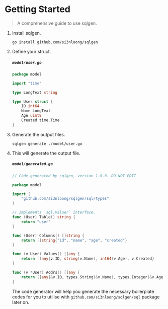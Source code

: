 # Getting Started

> A comprehensive guide to use sqlgen.

1.  Install sqlgen.

    ```console
    go install github.com/si3nloong/sqlgen
    ```

2.  Define your struct.

    <h5 a><strong><code>model/user.go</code></strong></h5>

    ```go
    package model

    import "time"

    type LongText string

    type User struct {
        ID int64
        Name LongText
        Age uint8
        Created time.Time
    }
    ```

3.  Generate the output files.

    ```console
    sqlgen generate ./model/user.go
    ```

4.  This will generate the output file.

    <h5 a><strong><code>model/generated.go</code></strong></h5>

    ```go
    // Code generated by sqlgen, version 1.0.0. DO NOT EDIT.

    package model

    import (
        "github.com/si3nloong/sqlgen/sql/types"
    )

    // Implements `sql.Valuer` interface.
    func (User) Table() string {
        return "user"
    }

    func (User) Columns() []string {
        return []string{"id", "name", "age", "created"}
    }

    func (v User) Values() []any {
        return []any{v.ID, string(v.Name), int64(v.Age), v.Created}
    }

    func (v *User) Addrs() []any {
        return []any{&v.ID, types.String(&v.Name), types.Integer(&v.Age), &v.Created}
    }

    ```

    The code generator will help you generate the necessary boilerplate codes for you to utilise with `github.com/si3nloong/sqlgen/sql` package later on.

